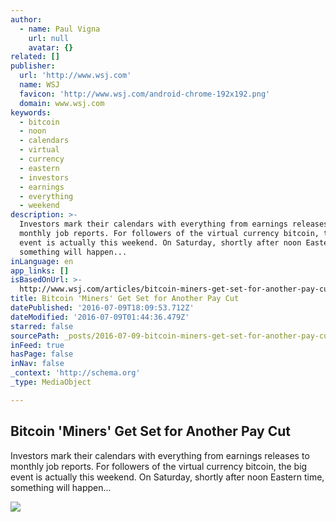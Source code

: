 ```yaml
---
author:
  - name: Paul Vigna
    url: null
    avatar: {}
related: []
publisher:
  url: 'http://www.wsj.com'
  name: WSJ
  favicon: 'http://www.wsj.com/android-chrome-192x192.png'
  domain: www.wsj.com
keywords:
  - bitcoin
  - noon
  - calendars
  - virtual
  - currency
  - eastern
  - investors
  - earnings
  - everything
  - weekend
description: >-
  Investors mark their calendars with everything from earnings releases to
  monthly job reports. For followers of the virtual currency bitcoin, the big
  event is actually this weekend. On Saturday, shortly after noon Eastern time,
  something will happen...
inLanguage: en
app_links: []
isBasedOnUrl: >-
  http://www.wsj.com/articles/bitcoin-miners-get-set-for-another-pay-cut-1468024001
title: Bitcoin 'Miners' Get Set for Another Pay Cut
datePublished: '2016-07-09T18:09:53.712Z'
dateModified: '2016-07-09T01:44:36.479Z'
starred: false
sourcePath: _posts/2016-07-09-bitcoin-miners-get-set-for-another-pay-cut.md
inFeed: true
hasPage: false
inNav: false
_context: 'http://schema.org'
_type: MediaObject

---
```

<article style=""><h1>Bitcoin 'Miners' Get Set for Another Pay Cut</h1><p>Investors mark their calendars with everything from earnings releases to monthly job reports. For followers of the virtual currency bitcoin, the big event is actually this weekend. On Saturday, shortly after noon Eastern time, something will happen...</p><img src="https://si.wsj.net/public/resources/images/BN-OV394_BITCOI_G_20160708192510.jpg" /></article>